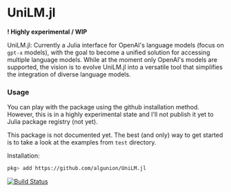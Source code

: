 # UniLM.jl

**! Highly experimental / WIP**

UniLM.jl: Currently a Julia interface for OpenAI's language models (focus on `gpt-x` models), with the goal to become a unified solution for accessing multiple language models. While at the moment only OpenAI's models are supported, the vision is to evolve UniLM.jl into a versatile tool that simplifies the integration of diverse language models.

### Usage

You can play with the package using the github installation method. However, this is in a highly experimental state and I'll not publish it yet to Julia package registry (not yet).

This package is not documented yet. The best (and only) way to get started is to take a look at the examples from `test` directory.

Installation:

```bash
pkg> add https://github.com/algunion/UniLM.jl
```


[![Build Status](https://github.com/algunion/UniLM.jl/actions/workflows/CI.yml/badge.svg?branch=main)](https://github.com/algunion/UniLM.jl/actions/workflows/CI.yml?query=branch%3Amain)
